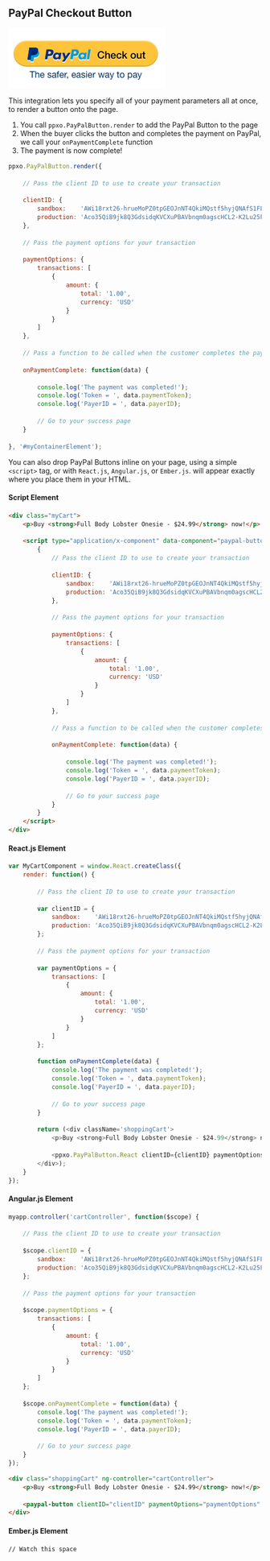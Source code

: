 ## PayPal Checkout Button

![PayPal Button](./button.png)

This integration lets you specify all of your payment parameters all at once, to render a button onto the page.

1. You call `ppxo.PayPalButton.render` to add the PayPal Button to the page
2. When the buyer clicks the button and completes the payment on PayPal, we call your `onPaymentComplete` function
3. The payment is now complete!

````javascript
ppxo.PayPalButton.render({

	// Pass the client ID to use to create your transaction

	clientID: {
		sandbox:    'AWi18rxt26-hrueMoPZ0tpGEOJnNT4QkiMQstf5hyjQNAfS1FLFxkxQuiaqRBj1vV5P3hg_jA_cf1ncL',
		production: 'Aco35QiB9jk8Q3GdsidqKVCXuPBAVbnqm0agscHCL2-K2Lu25FMxDU2AwTZa-ALMn_N0z-s2MXKJBxqJ'
	},

	// Pass the payment options for your transaction

	paymentOptions: {
		transactions: [
			{
				amount: {
					total: '1.00',
					currency: 'USD'
				}
			}
		]
	},

	// Pass a function to be called when the customer completes the payment

	onPaymentComplete: function(data) {

		console.log('The payment was completed!');
		console.log('Token = ', data.paymentToken);
		console.log('PayerID = ', data.payerID);

		// Go to your success page
	}

}, '#myContainerElement');
````

You can also drop PayPal Buttons inline on your page, using a simple `<script>` tag, or with `React.js`, `Angular.js`, or `Ember.js`.
will appear exactly where you place them in your HTML.

#### Script Element

```html
<div class="myCart">
	<p>Buy <strong>Full Body Lobster Onesie - $24.99</strong> now!</p>

	<script type="application/x-component" data-component="paypal-button">
		{
			// Pass the client ID to use to create your transaction

			clientID: {
				sandbox:    'AWi18rxt26-hrueMoPZ0tpGEOJnNT4QkiMQstf5hyjQNAfS1FLFxkxQuiaqRBj1vV5P3hg_jA_cf1ncL',
				production: 'Aco35QiB9jk8Q3GdsidqKVCXuPBAVbnqm0agscHCL2-K2Lu25FMxDU2AwTZa-ALMn_N0z-s2MXKJBxqJ'
			},

			// Pass the payment options for your transaction

			paymentOptions: {
				transactions: [
					{
						amount: {
							total: '1.00',
							currency: 'USD'
						}
					}
				]
			},

			// Pass a function to be called when the customer completes the payment

			onPaymentComplete: function(data) {

				console.log('The payment was completed!');
				console.log('Token = ', data.paymentToken);
				console.log('PayerID = ', data.payerID);

				// Go to your success page
			}
		}
	</script>
</div>
```

#### React.js Element

```javascript
var MyCartComponent = window.React.createClass({
	render: function() {

		// Pass the client ID to use to create your transaction

		var clientID = {
			sandbox:    'AWi18rxt26-hrueMoPZ0tpGEOJnNT4QkiMQstf5hyjQNAfS1FLFxkxQuiaqRBj1vV5P3hg_jA_cf1ncL',
			production: 'Aco35QiB9jk8Q3GdsidqKVCXuPBAVbnqm0agscHCL2-K2Lu25FMxDU2AwTZa-ALMn_N0z-s2MXKJBxqJ'
		};

		// Pass the payment options for your transaction

		var paymentOptions = {
			transactions: [
				{
					amount: {
						total: '1.00',
						currency: 'USD'
					}
				}
			]
		};

		function onPaymentComplete(data) {
			console.log('The payment was completed!');
			console.log('Token = ', data.paymentToken);
			console.log('PayerID = ', data.payerID);

			// Go to your success page
		}

		return (<div className='shoppingCart'>
			<p>Buy <strong>Full Body Lobster Onesie - $24.99</strong> now!</p>

			<ppxo.PayPalButton.React clientID={clientID} paymentOptions={paymentOptions} onPaymentComplete={onPaymentComplete} />
		</div>);
	}
});
```

#### Angular.js Element

```javascript
myapp.controller('cartController', function($scope) {

	// Pass the client ID to use to create your transaction

	$scope.clientID = {
		sandbox:    'AWi18rxt26-hrueMoPZ0tpGEOJnNT4QkiMQstf5hyjQNAfS1FLFxkxQuiaqRBj1vV5P3hg_jA_cf1ncL',
		production: 'Aco35QiB9jk8Q3GdsidqKVCXuPBAVbnqm0agscHCL2-K2Lu25FMxDU2AwTZa-ALMn_N0z-s2MXKJBxqJ'
	};

	// Pass the payment options for your transaction

	$scope.paymentOptions = {
		transactions: [
			{
				amount: {
					total: '1.00',
					currency: 'USD'
				}
			}
		]
	};

	$scope.onPaymentComplete = function(data) {
		console.log('The payment was completed!');
		console.log('Token = ', data.paymentToken);
		console.log('PayerID = ', data.payerID);

		// Go to your success page
	}
});
```

```html
<div class="shoppingCart" ng-controller="cartController">
	<p>Buy <strong>Full Body Lobster Onesie - $24.99</strong> now!</p>

	<paypal-button clientID="clientID" paymentOptions="paymentOptions" onPaymentComplete="onPaymentComplete"></paypal-button>
</div>
```

#### Ember.js Element

```javascipt
// Watch this space
```
